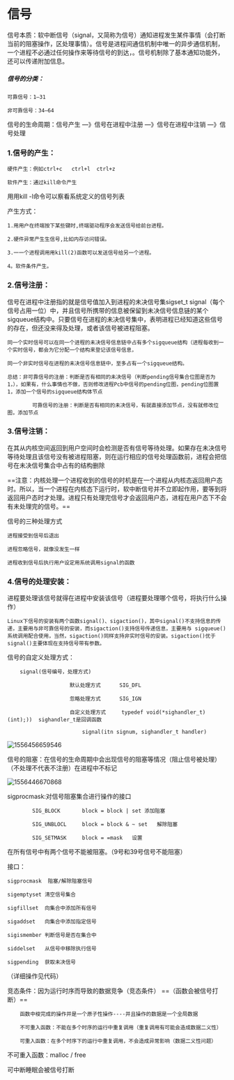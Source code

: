 # 信号

信号本质：软中断信号（signal，又简称为信号）通知进程发生某件事情（会打断当前的阻塞操作，区处理事情）。信号是进程间通信机制中唯一的异步通信机制，一个进程不必通过任何操作来等待信号的到达，。信号机制除了基本通知功能外，还可以传递附加信息。



##### 信号的分类：

	可靠信号：1—31
	
	非可靠信号：34—64





信号的生命周期：信号产生 —》信号在进程中注册 —》信号在进程中注销 —》信号处理



### 1.信号的产生：

	硬件产生：例如ctrl+c	ctrl+l	ctrl+z
	
	软件产生：通过kill命令产生

⽤用kill -l命令可以察看系统定义的信号列表



产生方式：

	1.⽤用户在终端按下某些键时,终端驱动程序会发送信号给前台进程。
	
	2.硬件异常产⽣生信号,比如内存访问错误。
	
	3.⼀一个进程调⽤用kill(2)函数可以发送信号给另⼀个进程。
	
	4。软件条件产生。





### 2.信号注册：

信号在进程中注册指的就是信号值加入到进程的未决信号集sigset_t signal（每个信号占用一位）中，并且信号所携带的信息被保留到未决信号信息链的某个sigqueue结构中。只要信号在进程的未决信号集中，表明进程已经知道这些信号的存在，但还没来得及处理，或者该信号被进程阻塞。

	同一个实时信号可以在同一个进程的未决信号信息链中占有多个sigqueue结构（进程每收到一个实时信号，都会为它分配一个结构来登记该信号信息，
	
	同一个非实时信号在进程的未决信号信息链中，至多占有一个sigqueue结构。
	
	总结：非可靠信号的注册：判断是否有相同的未决信号（判断pending信号集合位图是否为1，），如果有，什么事情也不做，否则修改进程Pcb中信号的pending位图，pending位图置1，添加一个信号的sigqueue结构体节点
	
		    可靠信号的注册：判断是否有相同的未决信号，有就直接添加节点，没有就修改位图，添加节点


            



### 3.信号注销：

在其从内核空间返回到用户空间时会检测是否有信号等待处理。如果存在未决信号等待处理且该信号没有被进程阻塞，则在运行相应的信号处理函数前，进程会把信号在未决信号集合中占有的结构删除





==注意：内核处理一个进程收到的信号的时机是在一个进程从内核态返回用户态时。所以，当一个进程在内核态下运行时，软中断信号并不立即起作用，要等到将返回用户态时才处理。进程只有处理完信号才会返回用户态，进程在用户态下不会有未处理完的信号。==





信号的三种处理方式

	进程接受到信号后退出
	
	进程忽略信号，就像没发生一样
	
	进程收到信号后执行用户设定用系统调用signal的函数





### 4.信号的处理安装：

进程要处理该信号就得在进程中安装该信号（进程要处理哪个信号，将执行什么操作）

	Linux下信号的安装有两个函数signal()、sigaction()，其中signal()不支持信息的传递，主要用与非可靠信号的安装，而sigaction()支持信号传递信息，主要用与 sigqueue() 系统调用配合使用，当然，sigaction()同样支持非实时信号的安装。sigaction()优于signal()主要体现在支持信号带有参数。





信号的自定义处理方式：

		signal(信号编号，处理方式)
	
						默认处理方式		SIG_DFL
	
						忽略处理方式		SIG_IGN
	
						自定义处理方式 	typedef void(*sighandler_t)(int);))  sighandler_t是回调函数
	
							signal(itn signum, sighandler_t handler)






![1556456659546](C:\Users\thinkpad\AppData\Local\Temp\1556456659546.png)



信号的阻塞：在信号的生命周期中会出现信号的阻塞等情况（阻止信号被处理）（不处理不代表不注册）在进程中不标记



![1556446670868](C:\Users\thinkpad\AppData\Local\Temp\1556446670868.png)

sigprocmask:对信号阻塞集合进行操作的接口

			SIG_BLOCK		block = block | set	添加阻塞
	
			SIG_UNBLOCL		block = block & ~ set	解除阻塞
	
			SIG_SETMASK		block = =mask	设置



在所有信号中有两个信号不能被阻塞。（9号和39号信号不能阻塞）

接口：

	sigprocmask	 阻塞/解除阻塞信号
	
	sigemptyset	清空信号集合
	
	sigfillset	向集合中添加所有信号
	
	sigaddset 	向集合中添加指定信号
	
	sigismember	判断信号是否在集合中
	
	siddelset	从信号中移除执行信号
	
	sigpending	获取未决信号



（详细操作见代码）





竞态条件：因为运行时序而导致的数据竞争（竞态条件） ==（函数会被信号打断）==

		函数中梭完成的操作并是一个原子性操作----并且操作的数据是一个全局数据
	
		不可重入函数：不能在多个时序的运行中重复调用（重复调用有可能会造成数据二义性）
	
		可重入函数：在多个时序下的运行中重复调用，不会造成异常影响（数据二义性问题）

不可重入函数：malloc / free

可中断睡眠会被信号打断





